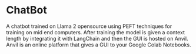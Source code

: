 # ChatBot
A chatbot trained on Llama 2 opensource using PEFT techniques for training on mid end computers. After training the model is given a context length by integrating it with LangChain and then the GUI is hosted on Anvil. Anvil is an online platform that gives a GUI to your Google Colab Notebooks.
